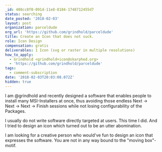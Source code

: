 ```yaml
---
_id: 408cc8f0-091d-11e8-8184-1748712455d7
status: searching
date_posted: '2018-02-03'
layout: post
organization: parceldude
org_url: 'https://github.com/grindhold/parceldude'
title: Create an Icon that does not suck.
role: Icon Design
compensation: gratis
deliverables: 1 Icon (svg or raster in multiple resolutions)
how_to_apply:
  - Grindhold <grindhold+icon@skarphed.org>
  - 'https://github.com/grindhold/parceldude'
tags:
  - comment-subscription
date: '2018-02-03T20:03:08.072Z'
hidden: true
---
```

I am @grindhold and recently designed a software that enables people to install many MSI-Installers at once, thus avoiding those endless Next → Next → Next → Finish sessions while not losing configurability of the Packages.

I usually do not write software directly targeted at users. This time I did. And I tried to design an icon which turned out to be an utter abomination.

I am looking for a creative person who would've fun to design an icon that expresses the software. You are not in any way bound to the "moving box"-motif.
